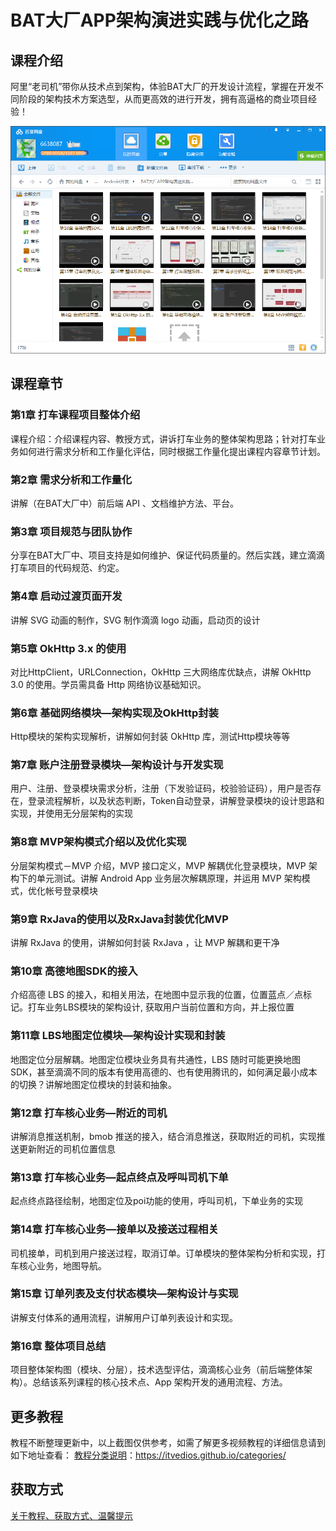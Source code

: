 # BAT大厂APP架构演进实践与优化之路

## 课程介绍

阿里“老司机”带你从技术点到架构，体验BAT大厂的开发设计流程，掌握在开发不同阶段的架构技术方案选型，从而更高效的进行开发，拥有高逼格的商业项目经验！

![](img/BAT大厂APP架构演进实践与优化之路.png)

## 课程章节

### 第1章 打车课程项目整体介绍

课程介绍：介绍课程内容、教授方式，讲诉打车业务的整体架构思路；针对打车业务如何进行需求分析和工作量化评估，同时根据工作量化提出课程内容章节计划。

### 第2章 需求分析和工作量化

讲解（在BAT大厂中）前后端 API 、文档维护方法、平台。

### 第3章 项目规范与团队协作

分享在BAT大厂中、项目支持是如何维护、保证代码质量的。然后实践，建立滴滴打车项目的代码规范、约定。

### 第4章 启动过渡页面开发

讲解 SVG 动画的制作，SVG 制作滴滴 logo 动画，启动页的设计

### 第5章 OkHttp 3.x 的使用

对比HttpClient，URLConnection，OkHttp 三大网络库优缺点，讲解 OkHttp 3.0 的使用。学员需具备 Http 网络协议基础知识。

### 第6章 基础网络模块—架构实现及OkHttp封装

Http模块的架构实现解析，讲解如何封装 OkHttp 库，测试Http模块等等

### 第7章 账户注册登录模块—架构设计与开发实现

用户、注册、登录模块需求分析，注册（下发验证码，校验验证码），用户是否存在，登录流程解析，以及状态判断，Token自动登录，讲解登录模块的设计思路和实现，并使用无分层架构的实现

### 第8章 MVP架构模式介绍以及优化实现

分层架构模式－MVP 介绍，MVP 接口定义，MVP 解耦优化登录模块，MVP 架构下的单元测试。讲解 Android App 业务层次解耦原理，并运用 MVP 架构模式，优化帐号登录模块

### 第9章 RxJava的使用以及RxJava封装优化MVP

讲解 RxJava 的使用，讲解如何封装 RxJava ，让 MVP 解耦和更干净

### 第10章 高德地图SDK的接入

介绍高德 LBS 的接入，和相关用法，在地图中显示我的位置，位置蓝点／点标记。打车业务LBS模块的架构设计, 获取用户当前位置和方向，并上报位置

### 第11章 LBS地图定位模块—架构设计实现和封装

地图定位分层解耦。地图定位模块业务具有共通性，LBS 随时可能更换地图SDK，甚至滴滴不同的版本有使用高德的、也有使用腾讯的，如何满足最小成本的切换？讲解地图定位模块的封装和抽象。

### 第12章 打车核心业务—附近的司机

讲解消息推送机制，bmob 推送的接入，结合消息推送，获取附近的司机，实现推送更新附近的司机位置信息

### 第13章 打车核心业务—起点终点及呼叫司机下单

起点终点路径绘制，地图定位及poi功能的使用，呼叫司机，下单业务的实现

### 第14章 打车核心业务—接单以及接送过程相关

司机接单，司机到用户接送过程，取消订单。订单模块的整体架构分析和实现，打车核心业务，地图导航。

### 第15章 订单列表及支付状态模块—架构设计与实现

讲解支付体系的通用流程，讲解用户订单列表设计和实现。

### 第16章 整体项目总结

项目整体架构图（模块、分层），技术选型评估，滴滴核心业务（前后端整体架构）。总结该系列课程的核心技术点、App 架构开发的通用流程、方法。

## 更多教程

教程不断整理更新中，以上截图仅供参考，如需了解更多视频教程的详细信息请到如下地址查看：
[教程分类说明](https://itvedios.github.io/categories/)：<https://itvedios.github.io/categories/>

## 获取方式

[关于教程、获取方式、温馨提示](https://itvedios.github.io/about/)
